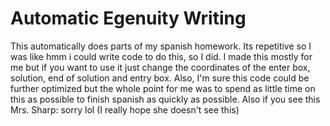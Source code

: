 # Automatic Egenuity Writing
 This automatically does parts of my spanish homework. Its repetitive so I was like hmm i could write code to do this, so I did. 
 I made this mostly for me but if you want to use it just change the coordinates of the enter box, solution, end of solution and entry box. Also, I'm sure this code could be further optimized but the whole point for me was to spend as little time on this as possible to finish spanish as quickly as possible. Also if you see this Mrs. Sharp: sorry lol (I really hope she doesn't see this)

